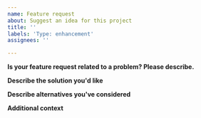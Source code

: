 ```yaml
---
name: Feature request
about: Suggest an idea for this project
title: ''
labels: 'Type: enhancement'
assignees: ''

---
```


<!--- Provide a general summary of the enhancement in the Title above -->

<!--- Try to meticulously explain your enhancement purposefulness -->
<!--- it will be very helpful for reviewers and developers -->

**Is your feature request related to a problem? Please describe.**
<!-- A clear and concise description of what the problem is. Ex. I'm always frustrated when [...] -->

**Describe the solution you'd like**
<!-- A clear and concise description of what you want to happen. -->

**Describe alternatives you've considered**
<!-- A clear and concise description of any alternative solutions or features you've considered. -->

**Additional context**
<!-- Add any other context or screenshots about the feature request here. -->
